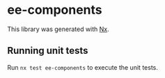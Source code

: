 # ee-components

This library was generated with [Nx](https://nx.dev).

## Running unit tests

Run `nx test ee-components` to execute the unit tests.

